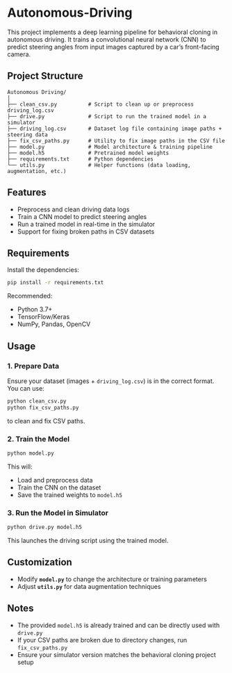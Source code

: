 # Autonomous-Driving

This project implements a deep learning pipeline for behavioral cloning in autonomous driving. It trains a convolutional neural network (CNN) to predict steering angles from input images captured by a car’s front-facing camera.

## Project Structure
```
Autonomous Driving/
│
├── clean_csv.py          # Script to clean up or preprocess driving_log.csv
├── drive.py              # Script to run the trained model in a simulator
├── driving_log.csv       # Dataset log file containing image paths + steering data
├── fix_csv_paths.py      # Utility to fix image paths in the CSV file
├── model.py              # Model architecture & training pipeline
├── model.h5              # Pretrained model weights
├── requirements.txt      # Python dependencies
└── utils.py              # Helper functions (data loading, augmentation, etc.)
```

## Features
- Preprocess and clean driving data logs  
- Train a CNN model to predict steering angles  
- Run a trained model in real-time in the simulator  
- Support for fixing broken paths in CSV datasets  

## Requirements
Install the dependencies:
```bash
pip install -r requirements.txt
```
Recommended:
- Python 3.7+  
- TensorFlow/Keras  
- NumPy, Pandas, OpenCV  

## Usage
### 1. Prepare Data
Ensure your dataset (images + `driving_log.csv`) is in the correct format. You can use:
```bash
python clean_csv.py
python fix_csv_paths.py
```
to clean and fix CSV paths.

### 2. Train the Model
```bash
python model.py
```
This will:
- Load and preprocess data  
- Train the CNN on the dataset  
- Save the trained weights to `model.h5`  

### 3. Run the Model in Simulator
```bash
python drive.py model.h5
```
This launches the driving script using the trained model.

## Customization
- Modify **`model.py`** to change the architecture or training parameters  
- Adjust **`utils.py`** for data augmentation techniques  

## Notes
- The provided `model.h5` is already trained and can be directly used with `drive.py`  
- If your CSV paths are broken due to directory changes, run `fix_csv_paths.py`  
- Ensure your simulator version matches the behavioral cloning project setup  
